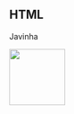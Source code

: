 ## HTML
Javinha 

<img src="https://cdn.jsdelivr.net/gh/devicons/devicon/icons/java/java-original-wordmark.svg" height="100" width="100" />
